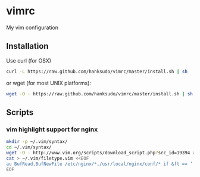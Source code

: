 # vimrc

My vim configuration

## Installation

Use curl (for OSX)
```bash
curl -L https://raw.github.com/hanksudo/vimrc/master/install.sh | sh
```

or wget (for most UNIX platforms):
```bash
wget -O - https://raw.github.com/hanksudo/vimrc/master/install.sh | sh
```

## Scripts

### vim highlight support for nginx

```bash
mkdir -p ~/.vim/syntax/
cd ~/.vim/syntax/
wget -O - http://www.vim.org/scripts/download_script.php?src_id=19394 > nginx.vim
cat > ~/.vim/filetype.vim <<EOF
au BufRead,BufNewFile /etc/nginx/*,/usr/local/nginx/conf/* if &ft == ‘’ | setfiletype nginx | endif
EOF
``` 
